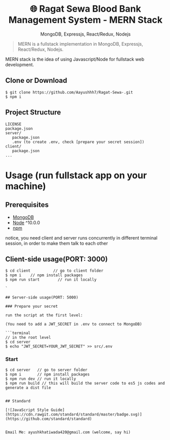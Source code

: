 <h1 align="center">🌐 Ragat Sewa Blood Bank Management System - MERN Stack</h1>
<p align="center">MongoDB, Expressjs, React/Redux, Nodejs</p>

> MERN is a fullstack implementation in MongoDB, Expressjs, React/Redux, Nodejs.

MERN stack is the idea of using Javascript/Node for fullstack web development.

## Clone or Download
```terminal
$ git clone https://github.com/Aayushhh7/Ragat-Sewa-.git
$ npm i
```

## Project Structure
```terminal
LICENSE
package.json
server/
   package.json
   .env (to create .env, check [prepare your secret session])
client/
   package.json
...
```

# Usage (run fullstack app on your machine)

## Prerequisites
- [MongoDB](https://www.mongodb.com/)
- [Node](https://nodejs.org/en/download/) ^10.0.0
- [npm](https://nodejs.org/en/download/package-manager/)

notice, you need client and server runs concurrently in different terminal session, in order to make them talk to each other

## Client-side usage(PORT: 3000)
```terminal
$ cd client          // go to client folder
$ npm i    // npm install packages
$ npm run start        // run it locally

`

## Server-side usage(PORT: 5000)

### Prepare your secret

run the script at the first level:

(You need to add a JWT_SECRET in .env to connect to MongoDB)

```terminal
// in the root level
$ cd server
$ echo "JWT_SECRET=YOUR_JWT_SECRET" >> src/.env
```

### Start

```terminal
$ cd server   // go to server folder
$ npm i       // npm install packages
$ npm run dev // run it locally
$ npm run build // this will build the server code to es5 js codes and generate a dist file
```


```

## Standard

[![JavaScript Style Guide](https://cdn.rawgit.com/standard/standard/master/badge.svg)](https://github.com/standard/standard)


Email Me: ayushkhatiwada420@gmail.com (welcome, say hi)

